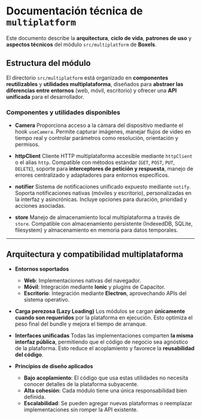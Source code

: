 # Documentación técnica de `multiplatform`

Este documento describe la **arquitectura**, **ciclo de vida**, **patrones de uso** y **aspectos técnicos** del módulo `src/multiplatform` de **Boxels**.

## Estructura del módulo

El directorio `src/multiplatform` está organizado en **componentes reutilizables** y **utilidades multiplataforma**, diseñados para **abstraer las diferencias entre entornos** (web, móvil, escritorio) y ofrecer una **API unificada** para el desarrollador.

### Componentes y utilidades disponibles

* **Camera**
  Proporciona acceso a la cámara del dispositivo mediante el hook `useCamera`.
  Permite capturar imágenes, manejar flujos de video en tiempo real y controlar parámetros como resolución, orientación y permisos.

* **httpClient**
  Cliente HTTP multiplataforma accesible mediante `httpClient` o el alias `http`.
  Compatible con métodos estándar (`GET`, `POST`, `PUT`, `DELETE`), soporte para **interceptores de petición y respuesta**, manejo de errores centralizado y adaptadores para entornos específicos.

* **notifier**
  Sistema de notificaciones unificado expuesto mediante `notify`.
  Soporta notificaciones nativas (móviles y escritorio), personalizadas en la interfaz y asincrónicas.
  Incluye opciones para duración, prioridad y acciones asociadas.

* **store**
  Manejo de almacenamiento local multiplataforma a través de `store`.
  Compatible con almacenamiento persistente (IndexedDB, SQLite, filesystem) y almacenamiento en memoria para datos temporales.

---

## Arquitectura y compatibilidad multiplataforma

* **Entornos soportados**

  * **Web**: Implementaciones nativas del navegador.
  * **Móvil**: Integración mediante **Ionic** y plugins de Capacitor.
  * **Escritorio**: Integración mediante **Electron**, aprovechando APIs del sistema operativo.

* **Carga perezosa (Lazy Loading)**
  Los módulos se cargan **únicamente cuando son requeridos** por la plataforma en ejecución. Esto optimiza el peso final del bundle y mejora el tiempo de arranque.

* **Interfaces unificadas**
  Todas las implementaciones comparten **la misma interfaz pública**, permitiendo que el código de negocio sea agnóstico de la plataforma. Esto reduce el acoplamiento y favorece la **reusabilidad del código**.

* **Principios de diseño aplicados**

  * **Bajo acoplamiento**: El código que usa estas utilidades no necesita conocer detalles de la plataforma subyacente.
  * **Alta cohesión**: Cada módulo tiene una única responsabilidad bien definida.
  * **Escalabilidad**: Se pueden agregar nuevas plataformas o reemplazar implementaciones sin romper la API existente.